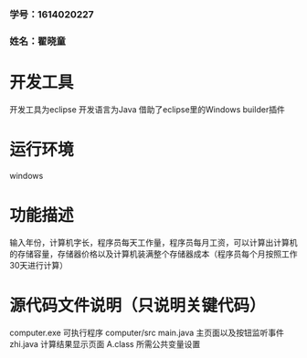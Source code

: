 ### 学号：1614020227
### 姓名：翟晓童
# 开发工具
开发工具为eclipse
开发语言为Java
借助了eclipse里的Windows builder插件
# 运行环境
windows
# 功能描述
输入年份，计算机字长，程序员每天工作量，程序员每月工资，可以计算出计算机的存储容量，存储器价格以及计算机装满整个存储器成本（程序员每个月按照工作30天进行计算）
# 源代码文件说明（只说明关键代码）
computer.exe  可执行程序
computer/src
  main.java 主页面以及按钮监听事件
  zhi.java  计算结果显示页面
  A.class  所需公共变量设置
